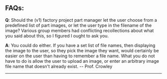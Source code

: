 ## FAQs:
**Q**: Should the (v1) factory project part manager let the user choose from a predefined list of part images, or let the user type in the filename of the image? Various group members had conflicting recollections about what you said about this, so I figured I ought to ask you.

**A**: You could do either. If you have a set list of file names, then displaying the image to the user, so they pick the image they want, would certainly be easier on the user than having to remember a file name.
What you do not have to do is allow the user to upload an image, or enter an arbitrary image file name that doesn't already exist. -- Prof. Crowley

***
